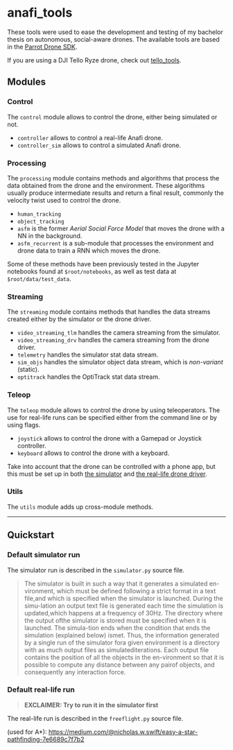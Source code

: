 
# anafi_tools

These tools were used to ease the development and testing of my bachelor thesis on autonomous, social-aware drones. The available tools are based in the [Parrot Drone SDK][parrot_dev].

If you are using a DJI Tello Ryze drone, check out [tello_tools][tello_tools].

## Modules
### Control
The `control` module allows to control the drone, either being simulated or not.

  + `controller` allows to control a real-life Anafi drone.
  + `controller_sim` allows to control a simulated Anafi drone.
  
### Processing
The `processing` module contains methods and algorithms that process the data obtained from the drone and the environment. These algorithms usually produce intermediate results and return a final result, commonly the velocity twist used to control the drone.

  + `human_tracking`
  + `object_tracking`
  + `asfm` is the former *Aerial Social Force Model* that moves the drone with a NN in the background.
  + `asfm_recurrent` is a sub-module that processes the environment and drone data to train a RNN which moves the drone.

Some of these methods have been previously tested in the Jupyter notebooks found at `$root/notebooks`, as well as test data at `$root/data/test_data`.

### Streaming
The `streaming` module contains methods that handles the data streams created either by the simulator or the drone driver.
  
  + `video_streaming_tlm` handles the camera streaming from the simulator.
  + `video_streaming_drv` handles the camera streaming from the drone driver.
  + `telemetry` handles the simulator stat data stream.
  + `sim_objs` handles the simulator object data stream, which is *non-variant* (static).
  + `optitrack` handles the OptiTrack stat data stream.

### Teleop
The `teleop` module allows to control the drone by using teleoperators. The use for real-life runs can be specified either from the command line or by using flags.

  + `joystick` allows to control the drone with a Gamepad or Joystick controller.
  + `keyboard` allows to control the drone with a keyboard.

Take into account that the drone can be controlled with a phone app, but this must be set up in both [the simulator][wifi_control] and [the real-life drone driver][wifi_freeflight].

### Utils
The `utils` module adds up cross-module methods.

---

## Quickstart
### Default simulator run
The simulator run is described in the `simulator.py` source file.

> The simulator is built in such a way that it generates a simulated en-vironment, which must be defined following a strict format in a text file,and which is specified when the simulator is launched.  During the simu-lation an output text file is generated each time the simulation is updated,which happens at a frequency of 30Hz.  The directory where the output ofthe simulator is stored must be specified when it is launched.  The simula-tion ends when the condition that ends the simulation (explained below) ismet.  Thus, the information generated by a single run of the simulator fora given environment is a directory with as much output files as simulatediterations. Each output file contains the position of all the objects in the en-vironment so that it is possible to compute any distance between any pairof objects, and consequently any interaction force.

### Default real-life run
> **EXCLAIMER: Try to run it in the simulator first**

The real-life run is described in the `freeflight.py` source file.

[parrot_dev]: https://developer.parrot.com/
[wifi_control]: https://developer.parrot.com/docs/sphinx/connectdrone.html
[wifi_freeflight]: https://www.parrot.com/us/support/products/anafi/how-prepare-your-anafi
[anafi_tools]: https://github.com/espetro/anafi_tools
[tello_tools]: https://github.com/espetro/tello_tools


(used for A*): https://medium.com/@nicholas.w.swift/easy-a-star-pathfinding-7e6689c7f7b2